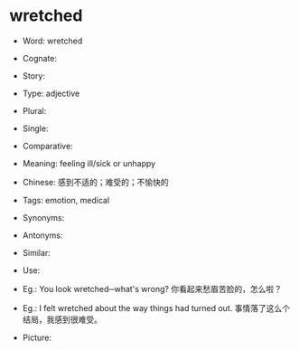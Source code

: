 # wretched

- Word: wretched
- Cognate: 
- Story: 

- Type: adjective
- Plural: 
- Single: 
- Comparative: 
- Meaning: feeling ill/sick or unhappy
- Chinese: 感到不适的；难受的；不愉快的
- Tags: emotion, medical
- Synonyms: 
- Antonyms: 
- Similar: 
- Use: 
- Eg.: You look wretched─what's wrong? 你看起来愁眉苦脸的，怎么啦？
- Eg.: I felt wretched about the way things had turned out. 事情落了这么个结局，我感到很难受。
- Picture: 

